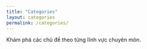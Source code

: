 ```yaml
---
title: "Categories"
layout: categories
permalink: /categories/
---
```


Khám phá các chủ đề theo từng lĩnh vực chuyên môn.

